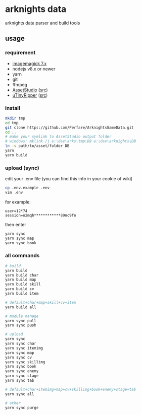 # arknights data

arknights data parser and build tools

## usage

### requirement

- [imagemagick 7.x](https://imagemagick.org/script/download.php)
- nodejs v8.x or newer
- yarn
- git
- ffmpeg
- [AssetStudio](https://ci.appveyor.com/project/Perfare/assetstudio/branch/master/artifacts) ([src](https://github.com/Perfare/AssetStudio))
- [uTinyRipper](https://sourceforge.net/projects/utinyripper/files/) ([src](https://github.com/mafaca/UtinyRipper))

### install

```bash
mkdir tmp
cd tmp
git clone https://github.com/Perfare/ArknightsGameData.git
cd ..
# make your symlink to AssetStudio output folder
# windows: mklink /j e:\dev\arks\tmp\DB e:\dev\arknights\DB
ln -s path/to/asset/folder DB
yarn
yarn build
```

### upload (sync)

edit your .env file (you can find this info in your cookie of wiki)

```bash
cp .env.example .env
vim .env
```

for example:
```
user=12*74
session=o2mqh************89nc9fo
```

then enter
```bash
yarn sync
yarn sync map
yarn sync book
```

### all commands
```bash
# build
yarn build
yarn build char
yarn build map
yarn build skill
yarn build cv
yarn build item

# default+char+map+skill+cv+item
yarn build all

# module manage
yarn sync pull
yarn sync push

# upload
yarn sync
yarn sync char
yarn sync itemimg
yarn sync map
yarn sync cv
yarn sync skillimg
yarn sync book
yarn sync enemy
yarn sync stage
yarn sync tab

# default+char+itemimg+map+cv+skillimg+book+enemy+stage+tab
yarn sync all

# other
yarn sync purge

```